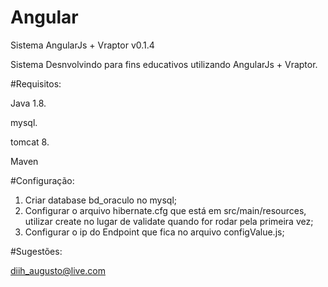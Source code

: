 # Angular
Sistema AngularJs + Vraptor v0.1.4

Sistema Desnvolvindo para fins educativos utilizando AngularJs + Vraptor.

#Requisitos:

Java 1.8.

mysql.

tomcat 8.

Maven

#Configuração:

1. Criar database bd_oraculo no mysql;
2. Configurar o arquivo hibernate.cfg que está em src/main/resources, utilizar create no lugar de validate quando for rodar pela primeira vez;
3. Configurar o ip do Endpoint que fica no arquivo configValue.js;



#Sugestões:

diih_augusto@live.com



